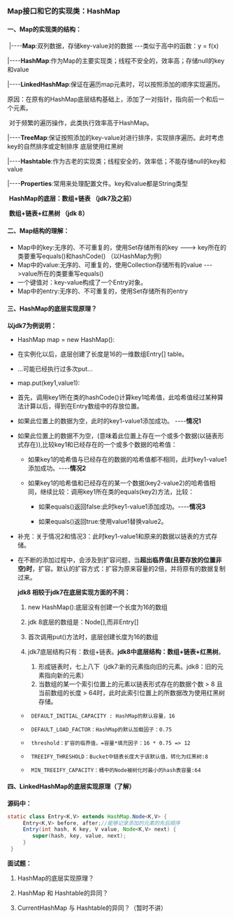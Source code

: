 ### Map接口和它的实现类：HashMap

#### 一、Map的实现类的结构：

​	|----**Map**:双列数据，存储key-value对的数据   ---类似于高中的函数：y = f(x)

​			|----**HashMap**:作为Map的主要实现类；线程不安全的，效率高；存储null的key和value

​					|----**LinkedHashMap**:保证在遍历map元素时，可以按照添加的顺序实现遍历。

​							原因：在原有的HashMap底层结构基础上，添加了一对指针，指向前一个和后一个元素。

​							对于频繁的遍历操作，此类执行效率高于HashMap。

​			|----**TreeMap**:保证按照添加的key-value对进行排序，实现排序遍历。此时考虑key的自然排序或定制排序									底层使用红黑树

​			|----**Hashtable**:作为古老的实现类；线程安全的，效率低；不能存储null的key和value

​					|----**Properties**:常用来处理配置文件。key和value都是String类型

 

​		**HashMap的底层：数组+链表  （jdk7及之前）**

​		**数组+链表+红黑树 （jdk 8）**



#### 二、Map结构的理解：

 *    Map中的key:无序的、不可重复的，使用Set存储所有的key  ---> key所在的类要重写equals()和hashCode() （以HashMap为例）
 *    Map中的value:无序的、可重复的，使用Collection存储所有的value --->value所在的类要重写equals()
 *    一个键值对：key-value构成了一个Entry对象。
 *    Map中的entry:无序的、不可重复的，使用Set存储所有的entry



#### 三、HashMap的底层实现原理？

**以jdk7为例说明：**

 * HashMap map = new HashMap():

 * 在实例化以后，底层创建了长度是16的一维数组Entry[] table。

 * ...可能已经执行过多次put...

 * map.put(key1,value1):

 * 首先，调用key1所在类的hashCode()计算key1哈希值，此哈希值经过某种算法计算以后，得到在Entry数组中的存放位置。

 * 如果此位置上的数据为空，此时的key1-value1添加成功。 ----**情况1**

 * 如果此位置上的数据不为空，(意味着此位置上存在一个或多个数据(以链表形式存在)),比较key1和已经存在的一个或多个数据的哈希值：
    * 如果key1的哈希值与已经存在的数据的哈希值都不相同，此时key1-value1添加成功。----**情况2**

    * 如果key1的哈希值和已经存在的某一个数据(key2-value2)的哈希值相同，继续比较：调用key1所在类的equals(key2)方法，比较：

       * 如果equals()返回false:此时key1-value1添加成功。----**情况3**

       * 如果equals()返回true:使用value1替换value2。

         

 * 补充：关于情况2和情况3：此时key1-value1和原来的数据以链表的方式存储。
    

 * 在不断的添加过程中，会涉及到扩容问题，当**超出临界值(且要存放的位置非空)时**，扩容。默认的扩容方式：扩容为原来容量的2倍，并将原有的数据复制过来。

   

   

   **jdk8 相较于jdk7在底层实现方面的不同：**

   1. new HashMap():底层没有创建一个长度为16的数组
   2. jdk 8底层的数组是：Node[],而非Entry[]

   3. 首次调用put()方法时，底层创建长度为16的数组

   4. jdk7底层结构只有：数组+链表。**jdk8中底层结构：数组+链表+红黑树**。

      1. 形成链表时，七上八下（jdk7:新的元素指向旧的元素。jdk8：旧的元素指向新的元素）
      2. 当数组的某一个索引位置上的元素以链表形式存在的数据个数 > 8 且当前数组的长度 > 64时，此时此索引位置上的所数据改为使用红黑树存储。

      

    *      DEFAULT_INITIAL_CAPACITY : HashMap的默认容量，16
    *      DEFAULT_LOAD_FACTOR：HashMap的默认加载因子：0.75
    *      threshold：扩容的临界值，=容量*填充因子：16 * 0.75 => 12
    *      TREEIFY_THRESHOLD：Bucket中链表长度大于该默认值，转化为红黑树:8
    *      MIN_TREEIFY_CAPACITY：桶中的Node被树化时最小的hash表容量:64



#### 四、LinkedHashMap的底层实现原理（了解）

**源码中：**

```java
static class Entry<K,V> extends HashMap.Node<K,V> {
     Entry<K,V> before, after;//能够记录添加的元素的先后顺序
     Entry(int hash, K key, V value, Node<K,V> next) {
        super(hash, key, value, next);
     }
 }
```



**面试题：**

1. HashMap的底层实现原理？

2. HashMap 和 Hashtable的异同？

3. CurrentHashMap 与 Hashtable的异同？（暂时不讲）